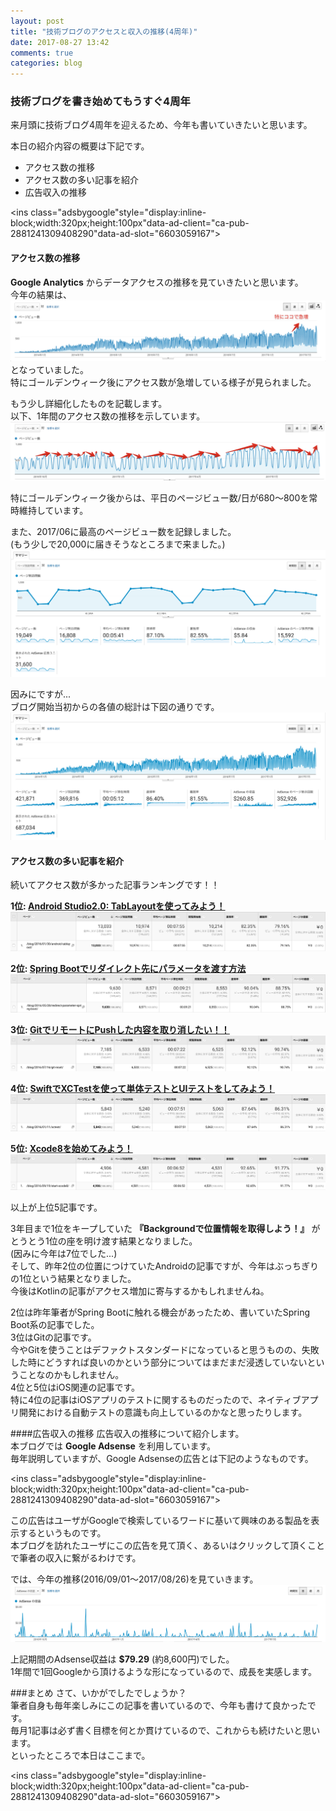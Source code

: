 ```yaml
---
layout: post
title: "技術ブログのアクセスと収入の推移(4周年)"
date: 2017-08-27 13:42
comments: true
categories: blog
---
```


### 技術ブログを書き始めてもうすぐ4周年
来月頭に技術ブログ4周年を迎えるため、今年も書いていきたいと思います。

本日の紹介内容の概要は下記です。

* アクセス数の推移
* アクセス数の多い記事を紹介
* 広告収入の推移

<script async src="//pagead2.googlesyndication.com/pagead/js/adsbygoogle.js"></script>
<ins class="adsbygoogle"style="display:inline-block;width:320px;height:100px"data-ad-client="ca-pub-2881241309408290"data-ad-slot="6603059167"></ins>
<script>
(adsbygoogle = window.adsbygoogle || []).push({});
</script>

<!-- more -->

#### アクセス数の推移
**Google Analytics** からデータアクセスの推移を見ていきたいと思います。  
今年の結果は、  
![ブログ開始からのアクセス数の推移](/images/4anniversary1.png)  
となっていました。  
特にゴールデンウィーク後にアクセス数が急増している様子が見られました。  

もう少し詳細化したものを記載します。  
以下、1年間のアクセス数の推移を示しています。    
![1年間でのアクセス数の推移](/images/4anniversary2.png)  

特にゴールデンウィーク後からは、平日のページビュー数/日が680〜800を常時維持しています。  

また、2017/06に最高のページビュー数を記録しました。  
(もう少しで20,000に届きそうなところまで来ました。)  
![2017/06の記録](/images/4anniversary3.png)  

因みにですが...  
ブログ開始当初からの各値の総計は下図の通りです。  
![ブログ開始からの各数値](/images/4anniversary4.png)    

#### アクセス数の多い記事を紹介
続いてアクセス数が多かった記事ランキングです！！  

**1位: [Android Studio2.0: TabLayoutを使ってみよう！](https://grandbig.github.io/blog/2016/01/30/android-tablayout/)**  
![第1位記事の詳細データ](/images/4anniversary5.png)  

**2位: [Spring Bootでリダイレクト先にパラメータを渡す方法](https://grandbig.github.io/blog/2016/05/28/redirect-parameter-spring-boot/)**  
![第2位記事の詳細データ](/images/4anniversary6.png)  

**3位: [GitでリモートにPushした内容を取り消したい！！](https://grandbig.github.io/blog/2016/07/16/git-reset/)**  
![第3位記事の詳細データ](/images/4anniversary7.png)  

**4位: [SwiftでXCTestを使って単体テストとUIテストをしてみよう！](http://grandbig.github.io/blog/2016/01/11/xctest/)**  
![第4位記事の詳細データ](/images/4anniversary8.png)  

**5位: [Xcode8を始めてみよう！](https://grandbig.github.io/blog/2016/09/19/start-xcode8/)**  
![第5位記事の詳細データ](/images/4anniversary9.png)  

以上が上位5記事です。  

3年目まで1位をキープしていた **『Backgroundで位置情報を取得しよう！』** がとうとう1位の座を明け渡す結果となりました。  
(因みに今年は7位でした...)  
そして、昨年2位の位置につけていたAndroidの記事ですが、今年はぶっちぎりの1位という結果となりました。    
今後はKotlinの記事がアクセス増加に寄与するかもしれませんね。  

2位は昨年筆者がSpring Bootに触れる機会があったため、書いていたSpring Boot系の記事でした。  
3位はGitの記事です。  
今やGitを使うことはデファクトスタンダードになっていると思うものの、失敗した時にどうすれば良いのかという部分についてはまだまだ浸透していないということなのかもしれません。  
4位と5位はiOS関連の記事です。  
特に4位の記事はiOSアプリのテストに関するものだったので、ネイティブアプリ開発における自動テストの意識も向上しているのかなと思ったりします。  

####広告収入の推移
広告収入の推移について紹介します。  
本ブログでは **Google Adsense** を利用しています。  
毎年説明していますが、Google Adsenseの広告とは下記のようなものです。  
<script async src="//pagead2.googlesyndication.com/pagead/js/adsbygoogle.js"></script>
<ins class="adsbygoogle"style="display:inline-block;width:320px;height:100px"data-ad-client="ca-pub-2881241309408290"data-ad-slot="6603059167"></ins>
<script>
(adsbygoogle = window.adsbygoogle || []).push({});
</script>

この広告はユーザがGoogleで検索しているワードに基いて興味のある製品を表示するというものです。  
本ブログを訪れたユーザにこの広告を見て頂く、あるいはクリックして頂くことで筆者の収入に繋がるわけです。  

では、今年の推移(2016/09/01〜2017/08/26)を見ていきます。  
![Google Adsenseの推移](/images/4anniversary10.png)  

上記期間のAdsense収益は **$79.29** (約8,600円)でした。  
1年間で1回Googleから頂けるような形になっているので、成長を実感します。  

###まとめ
さて、いかがでしたでしょうか？  
筆者自身も毎年楽しみにこの記事を書いているので、今年も書けて良かったです。  
毎月1記事は必ず書く目標を何とか貫けているので、これからも続けたいと思います。  
といったところで本日はここまで。  

<script async src="//pagead2.googlesyndication.com/pagead/js/adsbygoogle.js"></script>
<ins class="adsbygoogle"style="display:inline-block;width:320px;height:100px"data-ad-client="ca-pub-2881241309408290"data-ad-slot="6603059167"></ins>
<script>
(adsbygoogle = window.adsbygoogle || []).push({});
</script>
